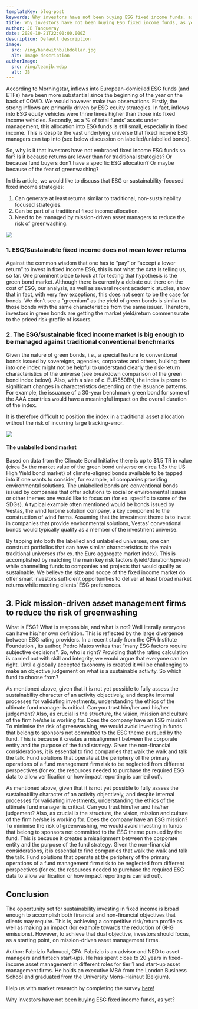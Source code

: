 ```yaml
---
templateKey: blog-post
keywords: Why investors have not been buying ESG fixed income funds, as yet?
title: Why investors have not been buying ESG fixed income funds, as yet?
author: JB Tanqueray
date: 2020-10-21T22:00:00.000Z
description: Default description
image:
  src: /img/handwithbulbdollar.jpg
  alt: Image description
authorImage: 
  src: /img/teamjb.webp
  alt: JB
---
```

According to Morningstar, inflows into European-domiciled ESG funds (and ETFs) have been more substantial since the beginning of the year on the back of COVID. We would however make two observations. Firstly, the strong inflows are primarily driven by ESG equity strategies. In fact, inflows into ESG equity vehicles were three times higher than those into fixed income vehicles. Secondly, as a % of total funds’ assets under management, this allocation into ESG funds is still small, especially in fixed income. This is despite the vast underlying universe that fixed income ESG managers can tap into (see below discussion on labelled/unlabelled bonds).

So, why is it that investors have not embraced fixed income ESG funds so far? Is it because returns are lower than for traditional strategies? Or because fund buyers don’t have a specific ESG allocation? Or maybe because of the fear of greenwashing?

In this article, we would like to discuss that ESG or sustainability-focused fixed income strategies:

1. Can generate at least returns similar to traditional, non-sustainability focused strategies.
2. Can be part of a traditional fixed income allocation.
3. Need to be managed by mission-driven asset managers to reduce the risk of greenwashing.

![](https://www.finlight.com/static/assets/images/other/tableau.jpg)

### 1. ESG/Sustainable fixed income does not mean lower returns

Against the common wisdom that one has to “pay” or “accept a lower return” to invest in fixed income ESG, this is not what the data is telling us, so far. One prominent place to look at for testing that hypothesis is the green bond market. Although there is currently a debate out there on the cost of ESG, our analysis, as well as several recent academic studies, show that in fact, with very few exceptions, this does not seem to be the case for bonds. We don’t see a “greenium” as the yield of green bonds is similar to those bonds with the same characteristics from the same issuer. Therefore, investors in green bonds are getting the market yield/return commensurate to the priced risk-profile of issuers.

### 2. The ESG/sustainable fixed income market is big enough to be managed against traditional conventional benchmarks

Given the nature of green bonds, i.e., a special feature to conventional bonds issued by sovereigns, agencies, corporates and others, bulking them into one index might not be helpful to understand clearly the risk-return characteristics of the universe (see breakdown comparison of the green bond index below). Also, with a size of c. EUR550BN, the index is prone to significant changes in characteristics depending on the issuance patterns. For example, the issuance of a 30-year benchmark green bond for some of the AAA countries would have a meaningful impact on the overall duration of the index.

It is therefore difficult to position the index in a traditional asset allocation without the risk of incurring large tracking-error.

![](https://www.finlight.com/static/assets/images/other/tableau2.jpg)

#### The unlabelled bond market

Based on data from the Climate Bond Initiative there is up to $1.5 TR in value (circa 3x the market value of the green bond universe or circa 1.3x the US High Yield bond market) of climate-aligned bonds available to be tapped into if one wants to consider, for example, all companies providing environmental solutions. The unlabelled bonds are conventional bonds issued by companies that offer solutions to social or environmental issues or other themes one would like to focus on (for ex. specific to some of the SDGs). A typical example often mentioned would be bonds issued by Vestas, the wind turbine solution company, a key component to the construction of wind farms. Assuming that the investment theme is to invest in companies that provide environmental solutions, Vestas’ conventional bonds would typically qualify as a member of the investment universe.

By tapping into both the labelled and unlabelled universes, one can construct portfolios that can have similar characteristics to the main traditional universes (for ex. the Euro aggregate market index). This is accomplished by matching the main key risk factors (yield/duration/spread) while channelling funds to companies and projects that would qualify as sustainable. We believe the size and scope of the fixed income market do offer smart investors sufficient opportunities to deliver at least broad market returns while meeting clients’ ESG preferences.

## 3. Pick mission-driven asset management firms to reduce the risk of greenwashing

What is ESG? What is responsible, and what is not? Well literally everyone can have his/her own definition. This is reflected by the large divergence between ESG rating providers. In a recent study from the CFA Institute Foundation , its author, Pedro Matos writes that “many ESG factors require subjective decisions”. So, who is right? Providing that the rating calculation is carried out with skill and integrity, we would argue that everyone can be right. Until a globally accepted taxonomy is created it will be challenging to make an objective judgement on what is a sustainable activity. So which fund to choose from?

As mentioned above, given that it is not yet possible to fully assess the sustainability character of an activity objectively, and despite internal processes for validating investments, understanding the ethics of the ultimate fund manager is critical. Can you trust him/her and his/her judgement? Also, as crucial is the structure, the vision, mission and culture of the firm he/she is working for. Does the company have an ESG mission? To minimise the risk of greenwashing, we would avoid investing in funds that belong to sponsors not committed to the ESG theme pursued by the fund. This is because it creates a misalignment between the corporate entity and the purpose of the fund strategy. Given the non-financial considerations, it is essential to find companies that walk the walk and talk the talk. Fund solutions that operate at the periphery of the primary operations of a fund management firm risk to be neglected from different perspectives (for ex. the resources needed to purchase the required ESG data to allow verification or how impact reporting is carried out).

As mentioned above, given that it is not yet possible to fully assess the sustainability character of an activity objectively, and despite internal processes for validating investments, understanding the ethics of the ultimate fund manager is critical. Can you trust him/her and his/her judgement? Also, as crucial is the structure, the vision, mission and culture of the firm he/she is working for. Does the company have an ESG mission? To minimise the risk of greenwashing, we would avoid investing in funds that belong to sponsors not committed to the ESG theme pursued by the fund. This is because it creates a misalignment between the corporate entity and the purpose of the fund strategy. Given the non-financial considerations, it is essential to find companies that walk the walk and talk the talk. Fund solutions that operate at the periphery of the primary operations of a fund management firm risk to be neglected from different perspectives (for ex. the resources needed to purchase the required ESG data to allow verification or how impact reporting is carried out).

## Conclusion

The opportunity set for sustainability investing in fixed income is broad enough to accomplish both financial and non-financial objectives that clients may require. This is, achieving a competitive risk/return profile as well as making an impact (for example towards the reduction of GHG emissions). However, to achieve that dual objective, investors should focus, as a starting point, on mission-driven asset management firms.

Author: Fabrizio Palmucci, CFA. Fabrizio is an advisor and NED to asset managers and fintech start-ups. He has spent close to 20 years in fixed-income asset management in different roles for tier 1 and start-up asset management firms. He holds an executive MBA from the London Business School and graduated from the University Mons-Hainaut (Belgium).

Help us with market research by completing the survey [here!](https://www.surveymonkey.co.uk/r/9GW9FG5)

Why investors have not been buying ESG fixed income funds, as yet?
